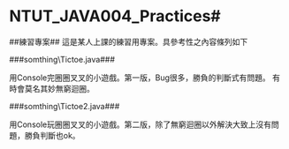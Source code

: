 # NTUT_JAVA004_Practices#

##練習專案##
這是某人上課的練習用專案。具參考性之內容條列如下

###somthing\Tictoe.java###

用Console完圈圈叉叉的小遊戲。第一版，Bug很多，勝負的判斷式有問題。
有時會莫名其妙無窮迴圈。

###somthing\Tictoe2.java###

用Console玩圈圈叉叉的小遊戲。第二版，除了無窮迴圈以外解決大致上沒有問題，勝負判斷也ok。

